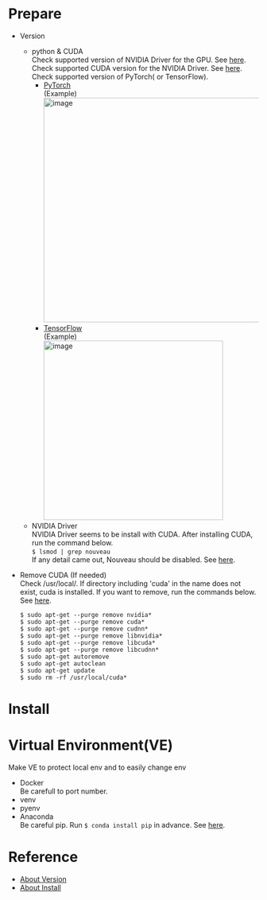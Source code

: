 # Prepare
- Version
  - python & CUDA \
    Check supported version of NVIDIA Driver for the GPU. See [here](https://www.nvidia.co.jp/Download/index.aspx?lang=jp). \
    Check supported CUDA version for the NVIDIA Driver. See [here](https://docs.nvidia.com/cuda/cuda-toolkit-release-notes/index.html#cuda-major-component-versions__table-cuda-toolkit-driver-versions). \
    Check supported version of PyTorch( or TensorFlow).
    - [PyTorch](https://github.com/pytorch/pytorch/blob/master/RELEASE.md) \
      (Example) \
      <img width="452" alt="image" src="https://github.com/y-kage/usefulcodes/assets/125951749/82fbc561-f29b-4c47-bb2e-cbd9cd931359">
    - [TensorFlow](https://www.tensorflow.org/install?hl=ja) \
      (Example) \
      <img width="361" alt="image" src="https://github.com/y-kage/usefulcodes/assets/125951749/aa7bf2a4-c30a-4581-84b9-edb4669cdcc3">
  - NVIDIA Driver \
    NVIDIA Driver seems to be install with CUDA. After installing CUDA, run the command below. \
    ```$ lsmod | grep nouveau``` \
    If any detail came out, Nouveau should be disabled. See [here](https://k-hyoda.hatenablog.com/entry/2020/07/09/223907).
    
- Remove CUDA (If needed)\
  Check /usr/local/. If directory including 'cuda' in the name does not exist, cuda is installed. If you want to remove, run the commands below. See [here](https://qiita.com/harmegiddo/items/86b295ccf96eff489e02).
  ```
  $ sudo apt-get --purge remove nvidia*
  $ sudo apt-get --purge remove cuda*
  $ sudo apt-get --purge remove cudnn*
  $ sudo apt-get --purge remove libnvidia*
  $ sudo apt-get --purge remove libcuda*
  $ sudo apt-get --purge remove libcudnn*
  $ sudo apt-get autoremove
  $ sudo apt-get autoclean
  $ sudo apt-get update
  $ sudo rm -rf /usr/local/cuda*
  ```

# Install

# Virtual Environment(VE)
  Make VE to protect local env and to easily change env
- Docker \
  Be carefull to port number.
- venv
- pyenv
- Anaconda \
  Be careful pip. Run ```$ conda install pip``` in advance. See [here](https://qiita.com/en3/items/99de0098ec5668070f75).

# Reference
- [About Version](https://qiita.com/konzo_/items/a6f2e8818e5e8fcdb896)
- [About Install](https://qiita.com/konzo_/items/3e2d1d7480f7ef632603)
